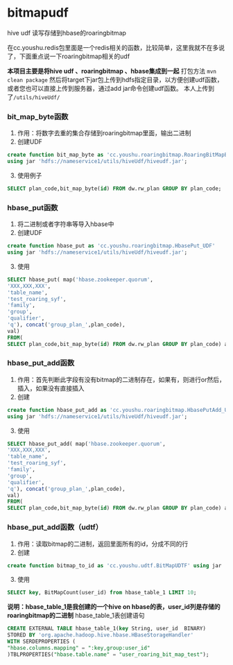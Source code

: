 # bitmapudf
hive udf 读写存储到hbase的roaringbitmap

在cc.youshu.redis包里面是一个redis相关的函数，比较简单，这里我就不在多说了，下面重点说一下roaringbitmap相关的udf

**本项目主要是将hive udf 、roaringbitmap 、hbase集成到一起**
打包方法
`mvn clean package`
然后将target下jar包上传到hdfs指定目录，以方便创建udf函数，或者您也可以直接上传到服务器，通过add jar命令创建udf函数。
本人上传到了`/utils/hiveUdf/`
### bit_map_byte函数
 1. 作用：将数字去重的集合存储到roaringbitmap里面，输出二进制
 2. 创建UDF
```sql
create function bit_map_byte as 'cc.youshu.roaringbitmap.RoaringBitMapByteUDAF' 
using jar 'hdfs://nameservice1/utils/hiveUdf/hiveudf.jar';
```
 3. 使用例子
```sql
SELECT plan_code,bit_map_byte(id) FROM dw.rw_plan GROUP BY plan_code;
```
### hbase_put函数
 1. 将二进制或者字符串等导入hbase中
 2. 创建UDF

```sql
create function hbase_put as 'cc.youshu.roaringbitmap.HbasePut_UDF' 
using jar 'hdfs://nameservice1/utils/hiveUdf/hiveudf.jar';
```
 3. 使用
```sql
SELECT hbase_put( map('hbase.zookeeper.quorum',
'XXX,XXX,XXX',
'table_name',
'test_roaring_syf',
'family',
'group',
'qualifier',
'q'), concat('group_plan_',plan_code),
val)
FROM(
SELECT plan_code,bit_map_byte(id) FROM dw.rw_plan GROUP BY plan_code) a;
```
### hbase_put_add函数

 1. 作用：首先判断此字段有没有bitmap的二进制存在，如果有，则进行or然后，插入，如果没有直接插入
 2. 创建
 

```sql
create function hbase_put_add as 'cc.youshu.roaringbitmap.HbasePutAdd_UDF' 
using jar 'hdfs://nameservice1/utils/hiveUdf/hiveudf.jar';
```

 3. 使用
 

```sql
SELECT hbase_put_add( map('hbase.zookeeper.quorum',
'XXX,XXX,XXX',
'table_name',
'test_roaring_syf',
'family',
'group',
'qualifier',
'q'), concat('group_plan_',plan_code),
val)
FROM(
SELECT plan_code,bit_map_byte(id) FROM dw.rw_plan GROUP BY plan_code) a;
```
### hbase_put_add函数（udtf）

 1. 作用：读取bitmap的二进制，返回里面所有的id，分成不同的行
 2. 创建
 

```sql
create function bitmap_to_id as 'cc.youshu.udtf.BitMapUDTF' using jar 'hdfs://nameservice1/utils/hiveUdf/hiveudf.jar';
```

 3. 使用
 

```sql
SELECT key, BitMapCount(user_id) from hbase_table_1 LIMIT 10;
```
**说明：hbase_table_1是我创建的一个hive on hbase的表，user_id列是存储的roaringbitmap的二进制**
hbase_table_1表创建语句

```sql
CREATE EXTERNAL TABLE hbase_table_1(key String, user_id  BINARY) 
STORED BY 'org.apache.hadoop.hive.hbase.HBaseStorageHandler'
WITH SERDEPROPERTIES (
"hbase.columns.mapping" = ":key,group:user_id"
)TBLPROPERTIES("hbase.table.name" = "user_roaring_bit_map_test");
```


